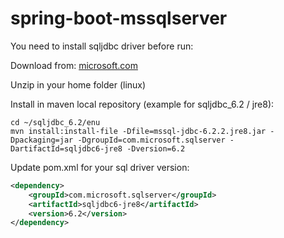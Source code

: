 # spring-boot-mssqlserver

You need to install sqljdbc driver before run:

Download from: [microsoft.com](https://www.microsoft.com/en-us/download/confirmation.aspx?id=55539)

Unzip in your home folder (linux)

Install in maven local repository (example for sqljdbc_6.2 / jre8):
````
cd ~/sqljdbc_6.2/enu
mvn install:install-file -Dfile=mssql-jdbc-6.2.2.jre8.jar -Dpackaging=jar -DgroupId=com.microsoft.sqlserver -DartifactId=sqljdbc6-jre8 -Dversion=6.2
````

Update pom.xml for your sql driver version:
````xml
<dependency>
    <groupId>com.microsoft.sqlserver</groupId>
    <artifactId>sqljdbc6-jre8</artifactId>
    <version>6.2</version>
</dependency>
````